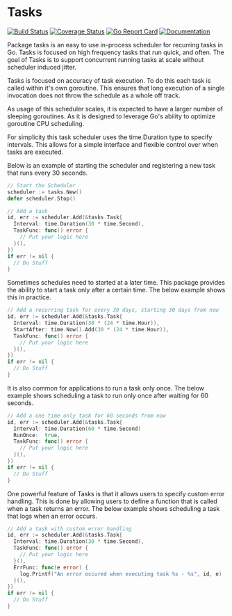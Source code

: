 # Tasks

[![Build Status](https://travis-ci.org/madflojo/tasks.svg?branch=master)](https://travis-ci.org/madflojo/tasks) 
[![Coverage Status](https://coveralls.io/repos/github/madflojo/tasks/badge.svg?branch=master)](https://coveralls.io/github/madflojo/tasks?branch=master)
[![Go Report Card](https://goreportcard.com/badge/github.com/madflojo/tasks)](https://goreportcard.com/report/github.com/madflojo/tasks) 
[![Documentation](https://godoc.org/github.com/madflojo/tasks?status.svg)](http://godoc.org/github.com/madflojo/tasks)

Package tasks is an easy to use in-process scheduler for recurring tasks in Go. Tasks is focused on high frequency
tasks that run quick, and often. The goal of Tasks is to support concurrent running tasks at scale without scheduler
induced jitter.

Tasks is focused on accuracy of task execution. To do this each task is called within it's own goroutine. This ensures 
that long execution of a single invocation does not throw the schedule as a whole off track.

As usage of this scheduler scales, it is expected to have a larger number of sleeping goroutines. As it is designed to 
leverage Go's ability to optimize goroutine CPU scheduling.

For simplicity this task scheduler uses the time.Duration type to specify intervals. This allows for a simple interface 
and flexible control over when tasks are executed.

Below is an example of starting the scheduler and registering a new task that runs every 30 seconds.

```go
// Start the Scheduler
scheduler := tasks.New()
defer scheduler.Stop()

// Add a task
id, err := scheduler.Add(&tasks.Task{
  Interval: time.Duration(30 * time.Second),
  TaskFunc: func() error {
    // Put your logic here
  }(),
})
if err != nil {
  // Do Stuff
}
```

Sometimes schedules need to started at a later time. This package provides the ability to start a task only after a 
certain time. The below example shows this in practice.

```go
// Add a recurring task for every 30 days, starting 30 days from now
id, err := scheduler.Add(&tasks.Task{
  Interval: time.Duration(30 * (24 * time.Hour)),
  StartAfter: time.Now().Add(30 * (24 * time.Hour)),
  TaskFunc: func() error {
    // Put your logic here
  }(),
})
if err != nil {
  // Do Stuff
}
```

It is also common for applications to run a task only once. The below example shows scheduling a task to run only once 
after waiting for 60 seconds.

```go
// Add a one time only task for 60 seconds from now
id, err := scheduler.Add(&tasks.Task{
  Interval: time.Duration(60 * time.Second)
  RunOnce:  true,
  TaskFunc: func() error {
    // Put your logic here
  }(),
})
if err != nil {
  // Do Stuff
}
```

One powerful feature of Tasks is that it allows users to specify custom error handling. This is done by allowing users 
to define a function that is called when a task returns an error. The below example shows scheduling a task that logs 
when an error occurs.

```go
// Add a task with custom error handling
id, err := scheduler.Add(&tasks.Task{
  Interval: time.Duration(30 * time.Second),
  TaskFunc: func() error {
    // Put your logic here
  }(),
  ErrFunc: func(e error) {
    log.Printf("An error occured when executing task %s - %s", id, e)
  }(),
})
if err != nil {
  // Do Stuff
}
```

